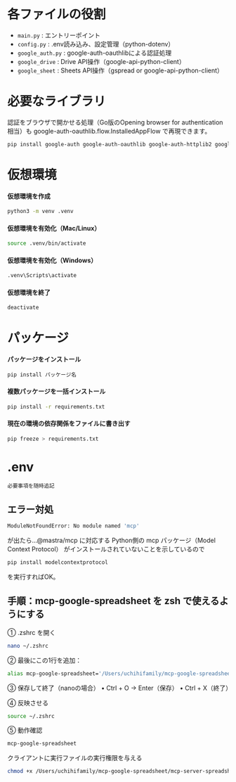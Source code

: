 # 各ファイルの役割
- `main.py` : エントリーポイント
- `config.py` : .env読み込み、設定管理（python-dotenv）
- `google_auth.py` : google-auth-oauthlibによる認証処理
- `google_drive` : Drive API操作（google-api-python-client）
- `google_sheet` : Sheets API操作（gspread or google-api-python-client）

# 必要なライブラリ
認証をブラウザで開かせる処理（Go版のOpening browser for authentication相当）も google-auth-oauthlib.flow.InstalledAppFlow で再現できます。
```bash
pip install google-auth google-auth-oauthlib google-auth-httplib2 google-api-python-client flask
```

# 仮想環境
#### 仮想環境を作成
```bash
python3 -m venv .venv
```

#### 仮想環境を有効化（Mac/Linux）
```bash
source .venv/bin/activate
```

#### 仮想環境を有効化（Windows）
```bash
.venv\Scripts\activate
```

#### 仮想環境を終了
```bash
deactivate
```

# パッケージ
#### パッケージをインストール
```bash
pip install パッケージ名
```

#### 複数パッケージを一括インストール
```bash
pip install -r requirements.txt
```

#### 現在の環境の依存関係をファイルに書き出す
```bash
pip freeze > requirements.txt
```

# .env
```txt
必要事項を随時追記
```
## エラー対処
```bash
ModuleNotFoundError: No module named 'mcp'
```
が出たら...@mastra/mcp に対応する Python側の mcp パッケージ（Model Context Protocol） がインストールされていないことを示しているので
```bash
pip install modelcontextprotocol
```
を実行すればOK。

## 手順：mcp-google-spreadsheet を zsh で使えるようにする
① .zshrc を開く
```bash
nano ~/.zshrc
```
② 最後にこの1行を追加：
```bash
alias mcp-google-spreadsheet='/Users/uchihifamily/mcp-google-spreadsheet/mcp-server-spreadsheet-Python/.venv/bin/python /Users/uchihifamily/mcp-google-spreadsheet/mcp-server-spreadsheet-Python/main.py'
```

③ 保存して終了（nanoの場合）
	•	Ctrl + O → Enter（保存）
	•	Ctrl + X（終了）

④ 反映させる
```bash
source ~/.zshrc
```

⑤ 動作確認
```bash
mcp-google-spreadsheet
```


クライアントに実行ファイルの実行権限を与える
```bash
chmod +x /Users/uchihifamily/mcp-google-spreadsheet/mcp-server-spreadsheet-Python/mcp-google-spreadsheet
```
